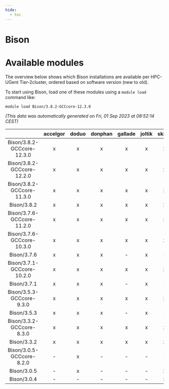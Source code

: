 ```yaml
---
hide:
  - toc
---
```


Bison
=====

# Available modules


The overview below shows which Bison installations are available per HPC-UGent Tier-2cluster, ordered based on software version (new to old).

To start using Bison, load one of these modules using a `module load` command like:

```shell
module load Bison/3.8.2-GCCcore-12.3.0
```

*(This data was automatically generated on Fri, 01 Sep 2023 at 08:52:14 CEST)*  

| |accelgor|doduo|donphan|gallade|joltik|skitty|swalot|victini|
| :---: | :---: | :---: | :---: | :---: | :---: | :---: | :---: | :---: |
|Bison/3.8.2-GCCcore-12.3.0|x|x|x|x|x|x|x|x|
|Bison/3.8.2-GCCcore-12.2.0|x|x|x|x|x|x|x|x|
|Bison/3.8.2-GCCcore-11.3.0|x|x|x|x|x|x|x|x|
|Bison/3.8.2|x|x|x|x|x|x|x|x|
|Bison/3.7.6-GCCcore-11.2.0|x|x|x|x|x|x|x|x|
|Bison/3.7.6-GCCcore-10.3.0|x|x|x|x|x|x|x|x|
|Bison/3.7.6|x|x|x|-|x|-|x|-|
|Bison/3.7.1-GCCcore-10.2.0|x|x|x|x|x|x|x|x|
|Bison/3.7.1|x|x|x|-|x|-|x|-|
|Bison/3.5.3-GCCcore-9.3.0|x|x|x|x|x|x|x|x|
|Bison/3.5.3|x|x|x|-|x|-|x|-|
|Bison/3.3.2-GCCcore-8.3.0|x|x|x|x|x|x|x|x|
|Bison/3.3.2|x|x|x|x|x|x|x|x|
|Bison/3.0.5-GCCcore-8.2.0|-|x|-|-|-|-|x|-|
|Bison/3.0.5|-|x|-|-|-|x|x|x|
|Bison/3.0.4|-|-|-|-|-|x|x|x|

